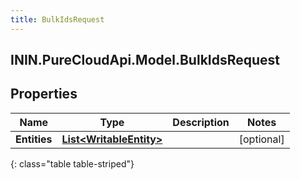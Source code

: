 ```yaml
---
title: BulkIdsRequest
---
```

## ININ.PureCloudApi.Model.BulkIdsRequest

## Properties

|Name | Type | Description | Notes|
|------------ | ------------- | ------------- | -------------|
| **Entities** | [**List&lt;WritableEntity&gt;**](WritableEntity.html) |  | [optional] |
{: class="table table-striped"}


